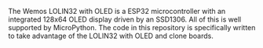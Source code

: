 The Wemos LOLIN32 with OLED is a ESP32 microcontroller with an integrated 128x64 OLED display driven by an SSD1306. All of this is well supported by MicroPython. The code in this repository is specifically written to take advantage of the LOLIN32 with OLED and clone boards.
